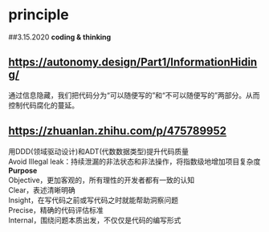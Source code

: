 # principle
##3.15.2020 
**coding &amp; thinking**  
## https://autonomy.design/Part1/InformationHiding/
通过信息隐藏，我们把代码分为“可以随便写的”和“不可以随便写的”两部分。从而控制代码腐化的蔓延。  
## https://zhuanlan.zhihu.com/p/475789952
用DDD(领域驱动设计)和ADT(代数数据类型)提升代码质量  
Avoid Illegal leak：持续泄漏的非法状态和非法操作，将指数级地增加项目复杂度      
**Purpose**  
Objective，更加客观的，所有理性的开发者都有一致的认知  
Clear，表述清晰明确  
Insight，在写代码之前或写代码之时就能帮助洞察问题  
Precise，精确的代码评估标准  
Internal，围绕问题本质出发，不仅仅是代码的编写形式  
